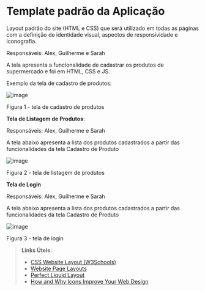 # Template padrão da Aplicação

Layout padrão do site (HTML e CSS) que será utilizado em todas as páginas com a definição de identidade visual, aspectos de responsividade e iconografia.

Responsáveis: Alex, Guilherme e Sarah

A tela apresenta a funcionalidade de cadastrar os produtos de supermercado e foi  em HTML, CSS e JS.

Exemplo da tela de cadastro de produtos:

![image](https://github.com/ICEI-PUC-Minas-PMV-ADS/pmv-ads-2023-2-e1-proj-web-t14-pmv-ads-2023-2-e1-proj-gestaoestoquesup/assets/133724013/08d6e290-f509-472e-8ca4-ec23ea81bb00)


Figura 1 - tela de cadastro de produtos

**Tela de Listagem de Produtos**:

Responsáveis: Alex, Guilherme e Sarah

A tela abaixo apresenta a lista dos produtos cadastrados a partir das funcionalidades da tela Cadastro de Produto

![image](https://github.com/ICEI-PUC-Minas-PMV-ADS/pmv-ads-2023-2-e1-proj-web-t14-pmv-ads-2023-2-e1-proj-gestaoestoquesup/assets/133724013/9ebe32ea-e3e8-488b-a9ae-bd69e9d330f2)

Figura 2 - tela de listagem de produtos

**Tela de Login**

Responsáveis: Alex, Guilherme e Sarah

A tela abaixo apresenta a lista dos produtos cadastrados a partir das funcionalidades da tela Cadastro de Produto

![image](https://github.com/ICEI-PUC-Minas-PMV-ADS/pmv-ads-2023-2-e1-proj-web-t14-pmv-ads-2023-2-e1-proj-gestaoestoquesup/assets/133724013/c4c5f677-60fd-4653-8c3e-58a38f84ffa0)

Figura 3 - tela de login



> **Links Úteis**:
>
> - [CSS Website Layout (W3Schools)](https://www.w3schools.com/css/css_website_layout.asp)
> - [Website Page Layouts](http://www.cellbiol.com/bioinformatics_web_development/chapter-3-your-first-web-page-learning-html-and-css/website-page-layouts/)
> - [Perfect Liquid Layout](https://matthewjamestaylor.com/perfect-liquid-layouts)
> - [How and Why Icons Improve Your Web Design](https://usabilla.com/blog/how-and-why-icons-improve-you-web-design/)
